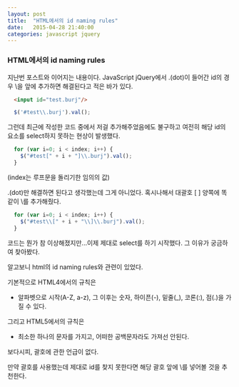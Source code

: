 ```yaml
---
layout: post
title:  "HTML에서의 id naming rules"
date:   2015-04-28 21:40:00
categories: javascript jquery
---
```



### HTML에서의 id naming rules
  
지난번 포스트와 이어지는 내용이다.
JavaScript jQuery에서 .(dot)이 들어간 id의 경우 \\을 앞에 추가하면 해결된다고 적은 바가 있다.

```html
  <input id="test.burj"/>
```
```javascript
  $('#test\\.burj').val();
```

그런데 최근에 작성한 코드 중에서 저걸 추가해주었음에도 불구하고
여전히 해당 id의 요소를 select하지 못하는 현상이 발생했다.

```javascript
  for (var i=0; i < index; i++) {
    $("#test[" + i + "]\\.burj").val();
  }
```
(index는 루프문을 돌리기한 임의의 값)

.(dot)만 해결하면 된다고 생각했는데 그게 아니었다.
혹시나해서 대괄호 [ ] 양쪽에 똑같이 \\를 추가해줬다.

```javascript
  for (var i=0; i < index; i++) {
    $("#test\\[" + i + "\\]\\.burj").val();
  }
```

코드는 뭔가 참 이상해졌지만...이제 제대로 select를 하기 시작했다.
그 이유가 궁금하여 찾아봤다.

알고보니 html의 id naming rules와 관련이 있었다.

기본적으로 HTML4에서의 규칙은

- 알파벳으로 시작(A-Z, a-z), 그 이후는 숫자, 하이픈(-), 밑줄(_), 코론(:), 점(.)을 가질 수 있다.

그리고 HTML5에서의 규칙은
- 최소한 하나의 문자를 가지고, 어떠한 공백문자라도 가져선 안된다.

보다시피, 괄호에 관한 언급이 없다.

만약 괄호를 사용했는데 제대로 id를 찾지 못한다면
해당 괄호 앞에 \\를 넣어볼 것을 추천한다.
